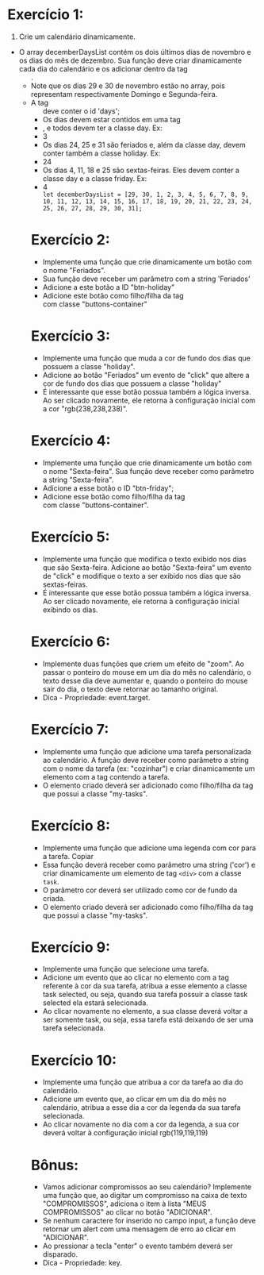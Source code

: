 # Exercício 1:
1. Crie um calendário dinamicamente.
- O array decemberDaysList contém os dois últimos dias de novembro e os dias do mês de dezembro. Sua função deve criar dinamicamente cada dia do calendário e os adicionar dentro da tag <ul>.
- Note que os dias 29 e 30 de novembro estão no array, pois representam respectivamente Domingo e Segunda-feira.
- A tag <ul> deve conter o id 'days';
- Os dias devem estar contidos em uma tag <li>, e todos devem ter a classe day. Ex: <li class="day">3</li>
- Os dias 24, 25 e 31 são feriados e, além da classe day, devem conter também a classe holiday. Ex: <li class="day holiday">24</li>
- Os dias 4, 11, 18 e 25 são sextas-feiras. Eles devem conter a classe day e a classe friday. Ex: <li class="day friday">4</li>
``
let decemberDaysList = [29, 30, 1, 2, 3, 4, 5, 6, 7, 8, 9, 10, 11, 12, 13, 14, 15, 16, 17, 18, 19, 20, 21, 22, 23, 24, 25, 26, 27, 28, 29, 30, 31];
``
# Exercício 2:
- Implemente uma função que crie dinamicamente um botão com o nome "Feriados".
- Sua função deve receber um parâmetro com a string 'Feriados'
- Adicione a este botão a ID "btn-holiday"
- Adicione este botão como filho/filha da tag <div> com classe "buttons-container"

# Exercício 3:
- Implemente uma função que muda a cor de fundo dos dias que possuem a classe "holiday".
- Adicione ao botão "Feriados" um evento de "click" que altere a cor de fundo dos dias que possuem a classe "holiday"
- É interessante que esse botão possua também a lógica inversa. Ao ser clicado novamente, ele retorna à configuração inicial com a cor "rgb(238,238,238)".

# Exercício 4:
- Implemente uma função que crie dinamicamente um botão com o nome "Sexta-feira". Sua função deve receber como parâmetro a string "Sexta-feira".
- Adicione a esse botão o ID "btn-friday";
- Adicione esse botão como filho/filha da tag <div> com classe "buttons-container".

# Exercício 5:
- Implemente uma função que modifica o texto exibido nos dias que são Sexta-feira. Adicione ao botão "Sexta-feira" um evento de "click" e modifique o texto a ser exibido nos dias que são sextas-feiras.
- É interessante que esse botão possua também a lógica inversa. Ao ser clicado novamente, ele retorna à configuração inicial exibindo os dias.

# Exercício 6:
- Implemente duas funções que criem um efeito de "zoom". Ao passar o ponteiro do mouse em um dia do mês no calendário, o texto desse dia deve aumentar e, quando o ponteiro do mouse sair do dia, o texto deve retornar ao tamanho original.
- Dica - Propriedade: event.target.

# Exercício 7:
- Implemente uma função que adicione uma tarefa personalizada ao calendário. A função deve receber como parâmetro a string com o nome da tarefa (ex: "cozinhar") e criar dinamicamente um elemento com a tag <span> contendo a tarefa.
- O elemento criado deverá ser adicionado como filho/filha da tag <div> que possui a classe "my-tasks".

# Exercício 8:
- Implemente uma função que adicione uma legenda com cor para a tarefa.
Copiar
- Essa função deverá receber como parâmetro uma string ('cor') e criar dinamicamente um elemento de tag `<div>` com a classe `task`.
- O parâmetro cor deverá ser utilizado como cor de fundo da <div> criada.
- O elemento criado deverá ser adicionado como filho/filha da tag <div> que possui a classe "my-tasks".

# Exercício 9:
- Implemente uma função que selecione uma tarefa.
- Adicione um evento que ao clicar no elemento com a tag <div> referente à cor da sua tarefa, atribua a esse elemento a classe task selected, ou seja, quando sua tarefa possuir a classe task selected ela estará selecionada.
- Ao clicar novamente no elemento, a sua classe deverá voltar a ser somente task, ou seja, essa tarefa está deixando de ser uma tarefa selecionada.

# Exercício 10:
- Implemente uma função que atribua a cor da tarefa ao dia do calendário.
- Adicione um evento que, ao clicar em um dia do mês no calendário, atribua a esse dia a cor da legenda da sua tarefa selecionada.
- Ao clicar novamente no dia com a cor da legenda, a sua cor deverá voltar à configuração inicial rgb(119,119,119)

# Bônus:
- Vamos adicionar compromissos ao seu calendário? Implemente uma função que, ao digitar um compromisso na caixa de texto "COMPROMISSOS", adiciona o item à lista "MEUS COMPROMISSOS" ao clicar no botão "ADICIONAR".
- Se nenhum caractere for inserido no campo input, a função deve retornar um alert com uma mensagem de erro ao clicar em "ADICIONAR".
- Ao pressionar a tecla "enter" o evento também deverá ser disparado.
- Dica - Propriedade: key.
